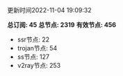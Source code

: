 更新时间2022-11-04 19:09:32

**总订阅: 45**
**总节点: 2319**
**有效节点: 456**
- ssr节点: 22
- trojan节点: 54
- ss节点: 127
- v2ray节点: 253
